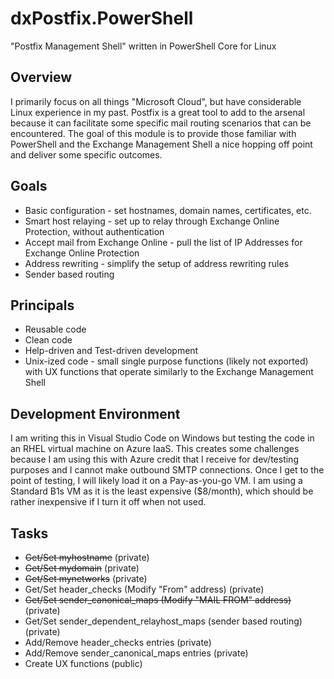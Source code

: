 # dxPostfix.PowerShell
"Postfix Management Shell" written in PowerShell Core for Linux

## Overview

I primarily focus on all things "Microsoft Cloud", but have considerable Linux experience in my past.  Postfix is a great tool to add to the arsenal because it can facilitate some specific mail routing scenarios that can be encountered.  The goal of this module is to provide those familiar with PowerShell and the Exchange Management Shell a nice hopping off point and deliver some specific outcomes.

## Goals

* Basic configuration - set hostnames, domain names, certificates, etc.
* Smart host relaying - set up to relay through Exchange Online Protection, without authentication
* Accept mail from Exchange Online - pull the list of IP Addresses for Exchange Online Protection
* Address rewriting - simplify the setup of address rewriting rules
* Sender based routing

## Principals

* Reusable code
* Clean code
* Help-driven and Test-driven development
* Unix-ized code - small single purpose functions (likely not exported) with UX functions that operate similarly to the Exchange Management Shell

## Development Environment

I am writing this in Visual Studio Code on Windows but testing the code in an RHEL virtual machine on Azure IaaS.  This creates some challenges because I am using this with Azure credit that I receive for dev/testing purposes and I cannot make outbound SMTP connections.  Once I get to the point of testing, I will likely load it on a Pay-as-you-go VM.  I am using a Standard B1s VM as it is the least expensive ($8/month), which should be rather inexpensive if I turn it off when not used.

## Tasks

* ~~Get/Set myhostname~~ (private)
* ~~Get/Set mydomain~~ (private)
* ~~Get/Set mynetworks~~ (private)
* Get/Set header_checks (Modify "From" address) (private)
* ~~Get/Set sender_canonical_maps (Modify "MAIL FROM" address)~~ (private)
* Get/Set sender_dependent_relayhost_maps (sender based routing) (private)
* Add/Remove header_checks entries (private)
* Add/Remove sender_canonical_maps entries (private)
* Create UX functions (public)